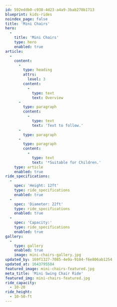 ```yaml
---
id: 592eddb0-c938-4d23-a4a9-3bab278b1713
blueprint: kids-rides
noindex_page: false
title: 'Mini Chairs'
hero:
  -
    title: 'Mini Chairs'
    type: hero
    enabled: true
article:
  -
    content:
      -
        type: heading
        attrs:
          level: 3
        content:
          -
            type: text
            text: Overview
      -
        type: paragraph
        content:
          -
            type: text
            text: 'Text to follow.'
      -
        type: paragraph
      -
        type: paragraph
        content:
          -
            type: text
            text: '*Suitable for Children.'
    type: article
    enabled: true
ride_specifications:
  -
    spec: 'Height: 12ft'
    type: ride_specifications
    enabled: true
  -
    spec: 'Diameter: 22ft'
    type: ride_specifications
    enabled: true
  -
    spec: 'Capacity:'
    type: ride_specifications
    enabled: true
gallery:
  -
    type: gallery
    enabled: true
    image: mini-chairs-gallery.jpg
updated_by: 169f1327-7085-4e9a-9104-f6e806ab1254
updated_at: 1643795584
featured_image: mini-chairs-featured.jpg
meta_title: 'Mini Swing Chair Ride'
featured_img: mini-chairs-featured.jpg
ride_capacity:
  - 10-20
ride_height:
  - 10-50-ft
---
```


